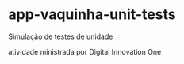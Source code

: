 # app-vaquinha-unit-tests



Simulação de testes de unidade



atividade ministrada por Digital Innovation One

